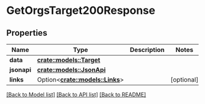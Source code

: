 # GetOrgsTarget200Response

## Properties

Name | Type | Description | Notes
------------ | ------------- | ------------- | -------------
**data** | [**crate::models::Target**](Target.md) |  | 
**jsonapi** | [**crate::models::JsonApi**](JsonApi.md) |  | 
**links** | Option<[**crate::models::Links**](Links.md)> |  | [optional]

[[Back to Model list]](../README.md#documentation-for-models) [[Back to API list]](../README.md#documentation-for-api-endpoints) [[Back to README]](../README.md)


